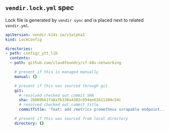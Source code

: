 ## `vendir.lock.yml` spec

Lock file is generated by `vendir sync` and is placed next to related `vendir.yml`.

```yaml
apiVersion: vendir.k14s.io/v1alpha1
kind: LockConfig

directories:
- path: config/_ytt_lib
  contents:
  - path: github.com/cloudfoundry/cf-k8s-networking

    # present if this is managed manually
    manual: {}

    # present if this was sourced through git
    git:
      # resolved checked out commit SHA
      sha: 2b009b61fa8afb330a4302c694ee61b11104c54c
      # resolved checked out commit title
      commitTitle: 'feat: add /metrics prometheus scrapable endpoint...'

    # present if this was sourced from local directory
    directory: {}
```
